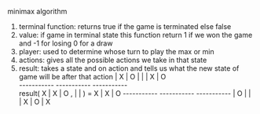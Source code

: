 minimax algorithm 
1. terminal function: returns true if the game is terminated else false
2. value: if game in terminal state this function return 1 if we won the game and -1 for losing 0 for a draw
3. player: used to determine whose turn to play the max or  min
4. actions: gives all the possible actions we take in that state
5. result: takes a state and on action and tells us what the new state of game will be after that action
	  | X | O        |   |              | X | O   
       -----------    -----------        -----------  
result( X | X | O  ,     |   |     ) =    X | X | O
       -----------    -----------        -----------
          | O |          |   | X            | O | X 

